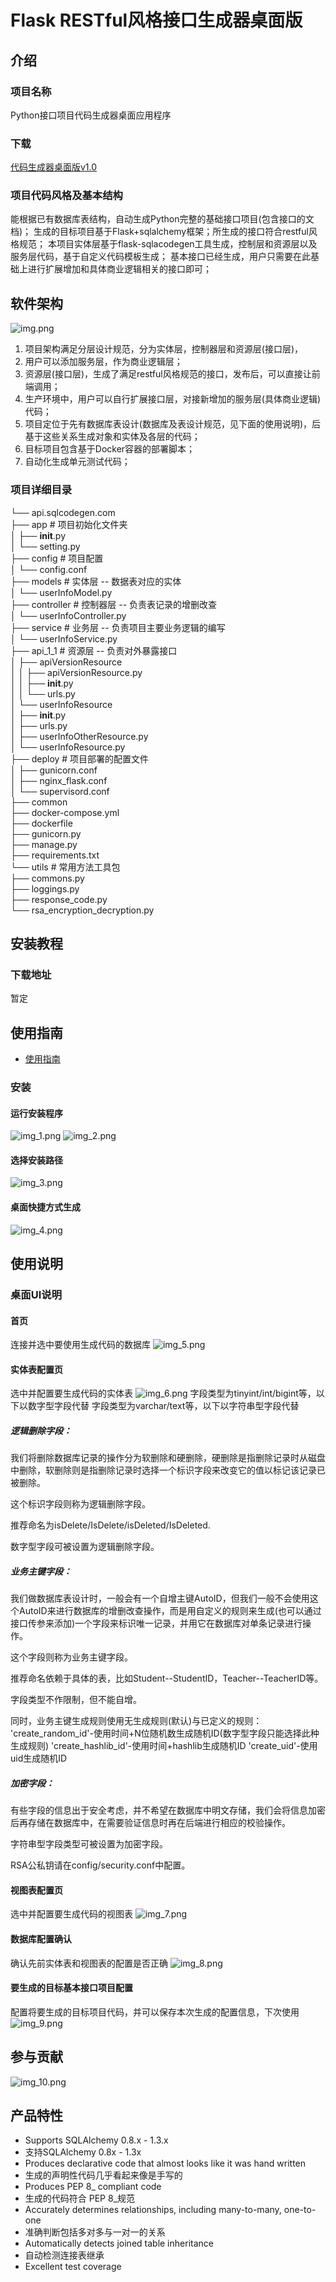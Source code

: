 # Flask RESTful风格接口生成器桌面版

## 介绍
### 项目名称
Python接口项目代码生成器桌面应用程序
### 下载
<a href="https://gitee.com/ncepu-bj/Flask_RESTfulAPI_Codegen_Application/releases/tag/v1.0" target="_blank">代码生成器桌面版v1.0</a>
### 项目代码风格及基本结构
能根据已有数据库表结构，自动生成Python完整的基础接口项目(包含接口的文档)；
生成的目标项目基于Flask+sqlalchemy框架；所生成的接口符合restful风格规范；
本项目实体层基于flask-sqlacodegen工具生成，控制层和资源层以及服务层代码，基于自定义代码模板生成；
基本接口已经生成，用户只需要在此基础上进行扩展增加和具体商业逻辑相关的接口即可；

## 软件架构
![img.png](image/img.png)
1. 项目架构满足分层设计规范，分为实体层，控制器层和资源层(接口层)，
2. 用户可以添加服务层，作为商业逻辑层；
3. 资源层(接口层)，生成了满足restful风格规范的接口，发布后，可以直接让前端调用；
4. 生产环境中，用户可以自行扩展接口层，对接新增加的服务层(具体商业逻辑)代码；
5. 项目定位于先有数据库表设计(数据库及表设计规范，见下面的使用说明)，后基于这些关系生成对象和实体及各层的代码；
6. 目标项目包含基于Docker容器的部署脚本；
7. 自动化生成单元测试代码；
### 项目详细目录
└── api.sqlcodegen.com  
    ├── app  # 项目初始化文件夹  
    │   ├── __init__.py  
    │   └── setting.py  
    ├── config  # 项目配置  
    │   └── config.conf  
    ├── models # 实体层 -- 数据表对应的实体  
    │   └── userInfoModel.py  
    ├── controller  # 控制器层 -- 负责表记录的增删改查  
    │   └── userInfoController.py  
    ├── service  # 业务层 -- 负责项目主要业务逻辑的编写  
    │   └── userInfoService.py  
    ├── api_1_1  # 资源层 -- 负责对外暴露接口  
    │   ├── apiVersionResource  
    │   │   ├── apiVersionResource.py  
    │   │   ├── __init__.py  
    │   │   └── urls.py  
    │   └── userInfoResource  
    │       ├── __init__.py  
    │       ├── urls.py  
    │       ├── userInfoOtherResource.py  
    │       └── userInfoResource.py   
    ├── deploy  # 项目部署的配置文件  
    │   ├── gunicorn.conf  
    │   ├── nginx_flask.conf  
    │   └── supervisord.conf  
    ├── common  
    ├── docker-compose.yml  
    ├── dockerfile  
    ├── gunicorn.py  
    ├── manage.py  
    ├── requirements.txt  
    └── utils  # 常用方法工具包  
        ├── commons.py  
        ├── loggings.py  
        ├── response_code.py  
        └── rsa_encryption_decryption.py  
## 安装教程

### 下载地址
暂定

## 使用指南
- <a href="https://idealstudio-ncepu.yuque.com/kgagg7/prnusl?# 《Python接口项目代码生成器（桌面版）》" target="_blank">使用指南</a>

### 安装
#### 运行安装程序
![img_1.png](image/img_1.png)
![img_2.png](image/img_2.png)

#### 选择安装路径
![img_3.png](image/img_3.png)
#### 桌面快捷方式生成
![img_4.png](image/img_4.png)

## 使用说明

### 桌面UI说明
#### 首页
连接并选中要使用生成代码的数据库
![img_5.png](image/img_5.png)
#### 实体表配置页
选中并配置要生成代码的实体表
![img_6.png](image/img_6.png)
字段类型为tinyint/int/bigint等，以下以数字型字段代替
字段类型为varchar/text等，以下以字符串型字段代替

##### 逻辑删除字段：

我们将删除数据库记录的操作分为软删除和硬删除，硬删除是指删除记录时从磁盘中删除，软删除则是指删除记录时选择一个标识字段来改变它的值以标记该记录已被删除。

这个标识字段则称为逻辑删除字段。

推荐命名为isDelete/IsDelete/isDeleted/IsDeleted.

数字型字段可被设置为逻辑删除字段。

##### 业务主键字段：

我们做数据库表设计时，一般会有一个自增主键AutoID，但我们一般不会使用这个AutoID来进行数据库的增删改查操作，而是用自定义的规则来生成(也可以通过接口传参来添加)一个字段来标识唯一记录，并用它在数据库对单条记录进行操作。

这个字段则称为业务主键字段。

推荐命名依赖于具体的表，比如Student--StudentID，Teacher--TeacherID等。

字段类型不作限制，但不能自增。

同时，业务主键生成规则使用无生成规则(默认)与已定义的规则：
'create_random_id'-使用时间+N位随机数生成随机ID(数字型字段只能选择此种生成规则)
'create_hashlib_id'-使用时间+hashlib生成随机ID
'create_uid'-使用uid生成随机ID

##### 加密字段：

有些字段的信息出于安全考虑，并不希望在数据库中明文存储，我们会将信息加密后再存储在数据库中，在需要验证信息时再在后端进行相应的校验操作。

字符串型字段类型可被设置为加密字段。

RSA公私钥请在config/security.conf中配置。
#### 视图表配置页
选中并配置要生成代码的视图表
![img_7.png](image/img_7.png)
#### 数据库配置确认
确认先前实体表和视图表的配置是否正确
![img_8.png](image/img_8.png)
#### 要生成的目标基本接口项目配置
配置将要生成的目标项目代码，并可以保存本次生成的配置信息，下次使用
![img_9.png](image/img_9.png)

## 参与贡献

![img_10.png](image/img_10.png)


## 产品特性

+ Supports SQLAlchemy 0.8.x - 1.3.x
+ 支持SQLAlchemy 0.8x - 1.3x
+ Produces declarative code that almost looks like it was hand written
+ 生成的声明性代码几乎看起来像是手写的
+ Produces PEP 8_ compliant code
+ 生成的代码符合 PEP 8_规范
+ Accurately determines relationships, including many-to-many, one-to-one
+ 准确判断包括多对多与一对一的关系
+ Automatically detects joined table inheritance
+ 自动检测连接表继承
+ Excellent test coverage
